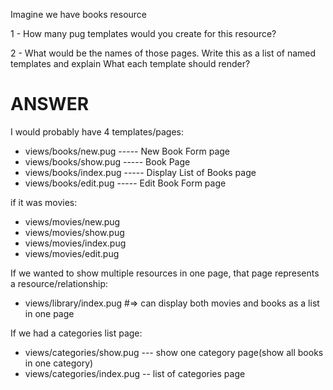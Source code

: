 Imagine we have books resource

1 - How many pug templates would you create for this resource?


2 - What would be the names of those pages. Write this as a list of named templates and explain What
each template should render?

ANSWER
=========
I would probably have 4 templates/pages:

- views/books/new.pug            ----- New Book Form page
- views/books/show.pug           ----- Book Page
- views/books/index.pug          ----- Display List of Books page
- views/books/edit.pug           ----- Edit Book Form page

if it was movies:

- views/movies/new.pug
- views/movies/show.pug
- views/movies/index.pug
- views/movies/edit.pug

If we wanted to show multiple resources in one page, that page represents a resource/relationship:

- views/library/index.pug  #=> can display both movies and books as a list in one page

If we had a categories list page:

- views/categories/show.pug --- show one category page(show all books in one category)
- views/categories/index.pug -- list of categories page
